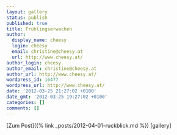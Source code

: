 ```yaml
---
layout: gallery
status: publish
published: true
title: Frühlingserwachen
author:
  display_name: cheesy
  login: cheesy
  email: christine@cheesy.at
  url: http://www.cheesy.at/
author_login: cheesy
author_email: christine@cheesy.at
author_url: http://www.cheesy.at/
wordpress_id: 16477
wordpress_url: http://www.cheesy.at/
date: '2012-03-25 21:27:02 +0100'
date_gmt: '2012-03-25 19:27:02 +0100'
categories: []
comments: []
---
```


[Zum Post]({% link _posts/2012-04-01-ruckblick.md %})
[gallery]

